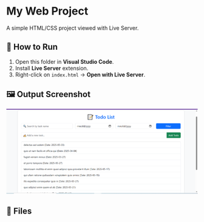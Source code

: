 # My Web Project

A simple HTML/CSS project viewed with Live Server.

## 🚀 How to Run

1. Open this folder in **Visual Studio Code**.
2. Install **Live Server** extension.
3. Right-click on `index.html` → **Open with Live Server**.

## 🖼️ Output Screenshot

![Output Screenshot](output.png)

## 📁 Files

